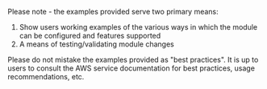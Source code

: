 Please note - the examples provided serve two primary means:

1) Show users working examples of the various ways in which the module can be configured and features supported
2) A means of testing/validating module changes

Please do not mistake the examples provided as "best practices". It is up to users to consult the AWS service documentation for best practices, 
usage recommendations, etc.

